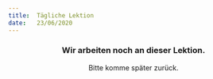 ```yaml
---
title:  Tägliche Lektion
date:   23/06/2020
---
```


### <center>Wir arbeiten noch an dieser Lektion.</center>
<center>Bitte komme später zurück.</center>